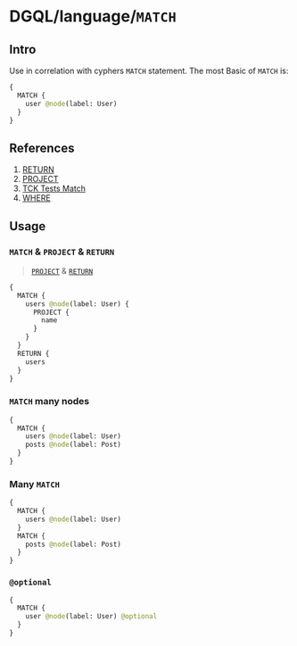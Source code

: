 # DGQL/language/`MATCH`

## Intro

Use in correlation with cyphers `MATCH` statement. The most Basic of `MATCH` is:

```graphql
{
  MATCH {
    user @node(label: User)
  }
}
```

## References

1. [RETURN](./return.md)
2. [PROJECT](./project.md)
3. [TCK Tests Match](https://github.com/danstarns/DGQL/tree/main/packages/language/tests/tck/tck-test-files/match/)
4. [WHERE](./where.md)

## Usage

### `MATCH` & `PROJECT` & `RETURN`

> [`PROJECT`](./project.md) & [`RETURN`](./return.md)

```graphql
{
  MATCH {
    users @node(label: User) {
      PROJECT {
        name
      }
    }
  }
  RETURN {
    users
  }
}
```

### `MATCH` many nodes

```graphql
{
  MATCH {
    users @node(label: User)
    posts @node(label: Post)
  }
}
```

### Many `MATCH`

```graphql
{
  MATCH {
    users @node(label: User)
  }
  MATCH {
    posts @node(label: Post)
  }
}
```

### `@optional`

```graphql
{
  MATCH {
    user @node(label: User) @optional
  }
}
```

